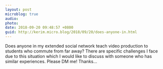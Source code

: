 ```yaml
---
layout: post
microblog: true
audio: 
photo: 
date: 2018-09-20 09:48:57 +0800
guid: http://kerim.micro.blog/2018/09/20/does-anyone-in.html
---
```

Does anyone in my extended social network teach video production to students who commute from far away? There are specific challenges I face due to this situation which I would like to discuss with someone who has similar experiences. Please DM me! Thanks…
